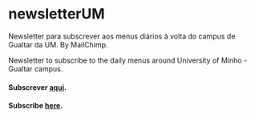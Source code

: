 # newsletterUM
Newsletter para subscrever aos menus diários à volta do campus de Gualtar da UM. By MailChimp.

Newsletter to subscribe to the daily menus around University of Minho - Gualtar campus.

#### Subscrever [aqui](http://eepurl.com/-cJLz).
#### Subscribe [here](http://eepurl.com/-cJLz).


